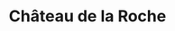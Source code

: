 ---
guid: "9d4466749d62"
title: "Château de la Roche"
latlng: "45.896018, 4.101787"
videoId: "o3IUkh17tQI" 
---